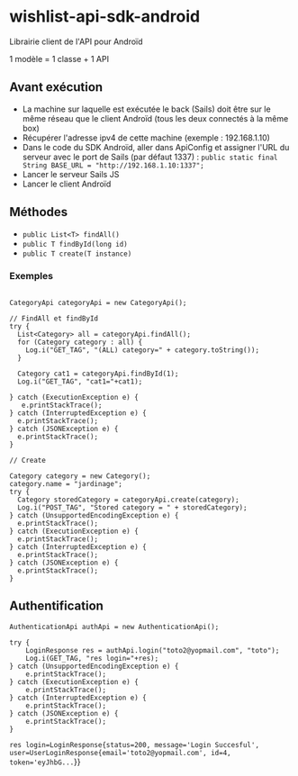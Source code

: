 # wishlist-api-sdk-android
Librairie client de l'API pour Androïd

1 modèle = 1 classe + 1 API

## Avant exécution
- La machine sur laquelle est exécutée le back (Sails) doit être sur le même réseau que le client Androïd (tous les deux connectés à la même box)
- Récupérer l'adresse ipv4 de cette machine (exemple : 192.168.1.10)
- Dans le code du SDK Androïd, aller dans ApiConfig et assigner l'URL du serveur avec le port de Sails (par défaut 1337) : `public static final String BASE_URL = "http://192.168.1.10:1337";`
- Lancer le serveur Sails JS
- Lancer le client Androïd

## Méthodes
- `public List<T> findAll()`
- `public T findById(long id)`
- `public T create(T instance)`

### Exemples
```

CategoryApi categoryApi = new CategoryApi();

// FindAll et findById
try {
  List<Category> all = categoryApi.findAll();
  for (Category category : all) {
    Log.i("GET_TAG", "(ALL) category=" + category.toString());
  }

  Category cat1 = categoryApi.findById(1);
  Log.i("GET_TAG", "cat1="+cat1);

} catch (ExecutionException e) {
   e.printStackTrace();
} catch (InterruptedException e) {
  e.printStackTrace();
} catch (JSONException e) {
  e.printStackTrace();
}

// Create

Category category = new Category();
category.name = "jardinage";
try {
  Category storedCategory = categoryApi.create(category);
  Log.i("POST_TAG", "Stored category = " + storedCategory);
} catch (UnsupportedEncodingException e) {
  e.printStackTrace();
} catch (ExecutionException e) {
  e.printStackTrace();
} catch (InterruptedException e) {
  e.printStackTrace();
} catch (JSONException e) {
  e.printStackTrace();
}
```

## Authentification
```
AuthenticationApi authApi = new AuthenticationApi();

try {
    LoginResponse res = authApi.login("toto2@yopmail.com", "toto");
    Log.i(GET_TAG, "res login="+res);
} catch (UnsupportedEncodingException e) {
    e.printStackTrace();
} catch (ExecutionException e) {
    e.printStackTrace();
} catch (InterruptedException e) {
    e.printStackTrace();
} catch (JSONException e) {
    e.printStackTrace();
}
```

`res login=LoginResponse{status=200, message='Login Succesful', user=UserLoginResponse{email='toto2@yopmail.com', id=4, token='eyJhbG...`}}
